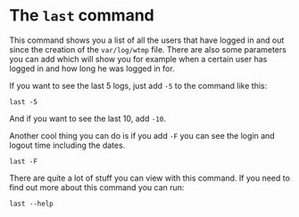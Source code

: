 # The `last` command

This command shows you a list of all the users that have logged in and out since the creation of the `var/log/wtmp` file. There are also some parameters you can add which will show you for example when a certain user has logged in and how long he was logged in for.

If you want to see the last 5 logs, just add `-5` to the command like this:

```
last -5
```

And if you want to see the last 10, add `-10`.

Another cool thing you can do is if you add `-F` you can see the login and logout time including the dates.

```
last -F
```

There are quite a lot of stuff you can view with this command. If you need to find out more about this command you can run:

```
last --help
```
